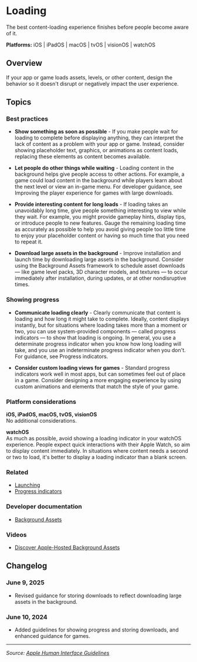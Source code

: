 # Loading

The best content-loading experience finishes before people become aware of it.

**Platforms:** iOS | iPadOS | macOS | tvOS | visionOS | watchOS

## Overview

If your app or game loads assets, levels, or other content, design the behavior so it doesn't disrupt or negatively impact the user experience.

## Topics

### Best practices

- **Show something as soon as possible** - If you make people wait for loading to complete before displaying anything, they can interpret the lack of content as a problem with your app or game. Instead, consider showing placeholder text, graphics, or animations as content loads, replacing these elements as content becomes available.

- **Let people do other things while waiting** - Loading content in the background helps give people access to other actions. For example, a game could load content in the background while players learn about the next level or view an in-game menu. For developer guidance, see Improving the player experience for games with large downloads.

- **Provide interesting content for long loads** - If loading takes an unavoidably long time, give people something interesting to view while they wait. For example, you might provide gameplay hints, display tips, or introduce people to new features. Gauge the remaining loading time as accurately as possible to help you avoid giving people too little time to enjoy your placeholder content or having so much time that you need to repeat it.

- **Download large assets in the background** - Improve installation and launch time by downloading large assets in the background. Consider using the Background Assets framework to schedule asset downloads — like game level packs, 3D character models, and textures — to occur immediately after installation, during updates, or at other nondisruptive times.

### Showing progress

- **Communicate loading clearly** - Clearly communicate that content is loading and how long it might take to complete. Ideally, content displays instantly, but for situations where loading takes more than a moment or two, you can use system-provided components — called progress indicators — to show that loading is ongoing. In general, you use a determinate progress indicator when you know how long loading will take, and you use an indeterminate progress indicator when you don't. For guidance, see Progress indicators.

- **Consider custom loading views for games** - Standard progress indicators work well in most apps, but can sometimes feel out of place in a game. Consider designing a more engaging experience by using custom animations and elements that match the style of your game.

### Platform considerations

**iOS, iPadOS, macOS, tvOS, visionOS**  
No additional considerations.

**watchOS**  
As much as possible, avoid showing a loading indicator in your watchOS experience. People expect quick interactions with their Apple Watch, so aim to display content immediately. In situations where content needs a second or two to load, it's better to display a loading indicator than a blank screen.

### Related

- [Launching](https://developer.apple.com/design/human-interface-guidelines/launching)
- [Progress indicators](https://developer.apple.com/design/human-interface-guidelines/progress-indicators)

### Developer documentation

- [Background Assets](https://developer.apple.com/documentation/backgroundassets)

### Videos

- [Discover Apple-Hosted Background Assets](https://developer.apple.com/videos/play/wwdc2024/10057)

## Changelog

### June 9, 2025
- Revised guidance for storing downloads to reflect downloading large assets in the background.

### June 10, 2024
- Added guidelines for showing progress and storing downloads, and enhanced guidance for games.

---

*Source: [Apple Human Interface Guidelines](https://developer.apple.com/design/human-interface-guidelines/loading)*
